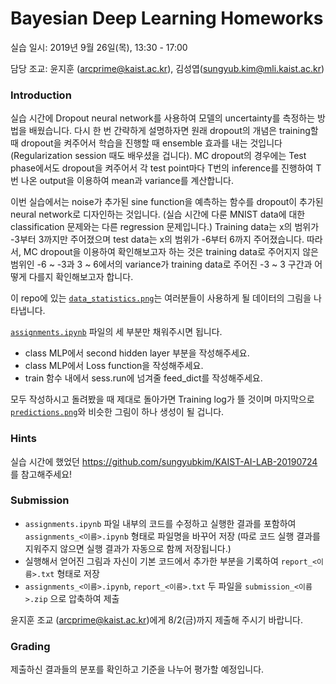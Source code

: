 # Bayesian Deep Learning Homeworks
실습 일시: 2019년 9월 26일(목), 13:30 - 17:00

담당 조교: 윤지훈 (arcprime@kaist.ac.kr), 김성엽(sungyub.kim@mli.kaist.ac.kr)

### Introduction
실습 시간에 Dropout neural network를 사용하여 모델의 uncertainty를 측정하는 방법을 배웠습니다. 다시 한 번 간략하게 설명하자면 원래 dropout의 개념은 training할 때 dropout을 켜주어서 학습을 진행할 때 ensemble 효과를 내는 것입니다 (Regularization session 때도 배우셨을 겁니다). MC dropout의 경우에는 Test phase에서도 dropout을 켜주어서 각 test point마다 T번의 inference를 진행하여 T번 나온 output을 이용하여 mean과 variance를 계산합니다.

이번 실습에서는 noise가 추가된 sine function을 예측하는 함수를 dropout이 추가된 neural network로 디자인하는 것입니다. (실습 시간에 다룬 MNIST data에 대한 classification 문제와는 다른 regression 문제입니다.) 
Training data는 x의 범위가 -3부터 3까지만 주어졌으며 test data는 x의 범위가 -6부터 6까지 주어졌습니다. 따라서, MC dropout을 이용하여 확인해보고자 하는 것은 training data로 주어지지 않은 범위인 -6 ~ -3과 3 ~ 6에서의 variance가 training data로 주어진 -3 ~ 3 구간과 어떻게 다를지 확인해보고자 합니다.

이 repo에 있는 [`data_statistics.png`](data_statistics.png)는 여러분들이 사용하게 될 데이터의 그림을 나타냅니다.

[`assignments.ipynb`](assignments.ipynb) 파일의 세 부분만 채워주시면 됩니다.
- class MLP에서 second hidden layer 부분을 작성해주세요.
- class MLP에서 Loss function을 작성해주세요.
- train 함수 내에서 sess.run에 넘겨줄 feed_dict를 작성해주세요.

모두 작성하시고 돌려봤을 때 제대로 돌아가면 Training log가 뜰 것이며 마지막으로 [`predictions.png`](predictions.png)와 비슷한 그림이 하나 생성이 될 겁니다. 

### Hints
실습 시간에 했었던 https://github.com/sungyubkim/KAIST-AI-LAB-20190724 를 참고해주세요! 

### Submission
- `assignments.ipynb` 파일 내부의 코드를 수정하고 실행한 결과를 포함하여 `assignments_<이름>.ipynb` 형태로 파일명을 바꾸어 저장 (따로 코드 실행 결과를 지워주지 않으면 실행 결과가 자동으로 함께 저장됩니다.)
- 실행해서 얻어진 그림과 자신이 기본 코드에서 추가한 부분을 기록하여 `report_<이름>.txt` 형태로 저장
- `assignments_<이름>.ipynb`, `report_<이름>.txt` 두 파일을 `submission_<이름>.zip` 으로 압축하여 제출

윤지훈 조교 (arcprime@kaist.ac.kr)에게 8/2(금)까지 제출해 주시기 바랍니다.

### Grading
제출하신 결과들의 분포를 확인하고 기준을 나누어 평가할 예정입니다.
